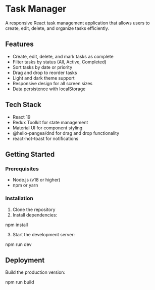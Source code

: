 # Task Manager

A responsive React task management application that allows users to create, edit, delete, and organize tasks efficiently.

## Features

- Create, edit, delete, and mark tasks as complete
- Filter tasks by status (All, Active, Completed)
- Sort tasks by date or priority
- Drag and drop to reorder tasks
- Light and dark theme support
- Responsive design for all screen sizes
- Data persistence with localStorage

## Tech Stack

- React 19
- Redux Toolkit for state management
- Material UI for component styling
- @hello-pangea/dnd for drag and drop functionality
- react-hot-toast for notifications

## Getting Started

### Prerequisites

- Node.js (v18 or higher)
- npm or yarn

### Installation

1. Clone the repository
2. Install dependencies:

npm install

3. Start the development server:

npm run dev

## Deployment
Build the production version:

npm run build